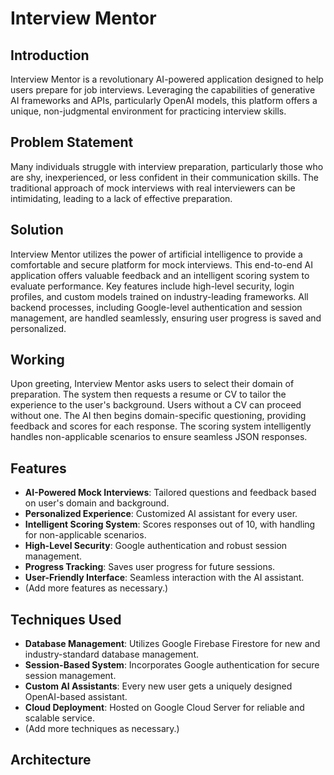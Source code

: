 # Interview Mentor

## Introduction
Interview Mentor is a revolutionary AI-powered application designed to help users prepare for job interviews. Leveraging the capabilities of generative AI frameworks and APIs, particularly OpenAI models, this platform offers a unique, non-judgmental environment for practicing interview skills.

## Problem Statement
Many individuals struggle with interview preparation, particularly those who are shy, inexperienced, or less confident in their communication skills. The traditional approach of mock interviews with real interviewers can be intimidating, leading to a lack of effective preparation.

## Solution
Interview Mentor utilizes the power of artificial intelligence to provide a comfortable and secure platform for mock interviews. This end-to-end AI application offers valuable feedback and an intelligent scoring system to evaluate performance. Key features include high-level security, login profiles, and custom models trained on industry-leading frameworks. All backend processes, including Google-level authentication and session management, are handled seamlessly, ensuring user progress is saved and personalized.

## Working
Upon greeting, Interview Mentor asks users to select their domain of preparation. The system then requests a resume or CV to tailor the experience to the user's background. Users without a CV can proceed without one. The AI then begins domain-specific questioning, providing feedback and scores for each response. The scoring system intelligently handles non-applicable scenarios to ensure seamless JSON responses.

## Features
- **AI-Powered Mock Interviews**: Tailored questions and feedback based on user's domain and background.
- **Personalized Experience**: Customized AI assistant for every user.
- **Intelligent Scoring System**: Scores responses out of 10, with handling for non-applicable scenarios.
- **High-Level Security**: Google authentication and robust session management.
- **Progress Tracking**: Saves user progress for future sessions.
- **User-Friendly Interface**: Seamless interaction with the AI assistant.
- (Add more features as necessary.)

## Techniques Used
- **Database Management**: Utilizes Google Firebase Firestore for new and industry-standard database management.
- **Session-Based System**: Incorporates Google authentication for secure session management.
- **Custom AI Assistants**: Every new user gets a uniquely designed OpenAI-based assistant.
- **Cloud Deployment**: Hosted on Google Cloud Server for reliable and scalable service.
- (Add more techniques as necessary.)

## Architecture

